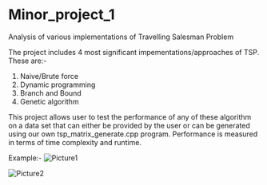 # Minor_project_1
Analysis of various implementations of Travelling Salesman Problem

The project includes 4 most significant impementations/approaches of TSP. These are:-
1) Naive/Brute force
2) Dynamic programming
3) Branch and Bound
4) Genetic algorithm

This project allows user to test the performance of any of these algorithm on a data set that can either be provided by the user or can be generated using our own tsp_matrix_generate.cpp program. Performance is measured in terms of time complexity and runtime.

Example:-
![Picture1](https://user-images.githubusercontent.com/58916032/156548854-601d5f9c-6188-46c8-a9d9-49386a53a347.png)


![Picture2](https://user-images.githubusercontent.com/58916032/156548873-64b24d6e-1daf-4fd8-b49c-4c3d014bebe7.png)
